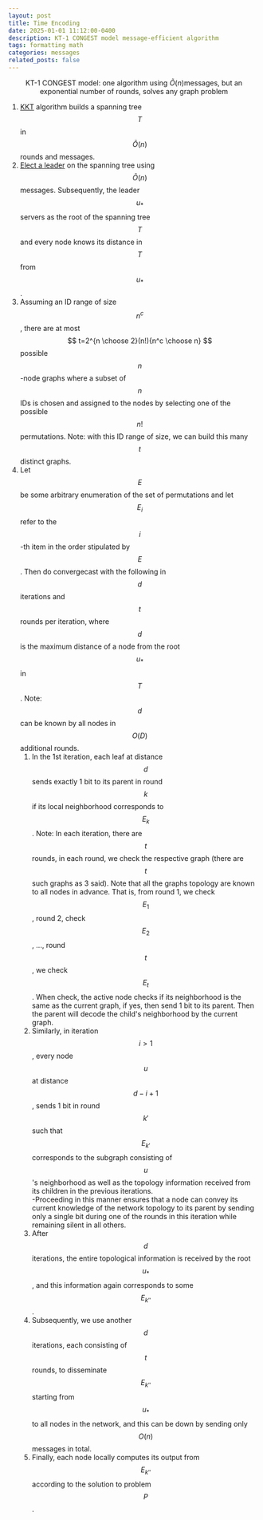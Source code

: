 ```yaml
---
layout: post
title: Time Encoding 
date: 2025-01-01 11:12:00-0400
description: KT-1 CONGEST model message-efficient algorithm
tags: formatting math
categories: messages
related_posts: false
---
```

$$ 
\text{KT-1  CONGEST model: one algorithm using }\tilde{O}(n) \text{messages, but an exponential number of
rounds, solves any graph problem}
$$ 

1. [KKT](https://arxiv.org/abs/1502.03320) algorithm builds a spanning tree  $$ T $$ in $$ \tilde{O}(n) $$ rounds and messages. 
2. [Elect a leader](https://web.archive.org/web/20170922062231id_/http://pure.qub.ac.uk/portal/files/17451767/Pure_Jacm_Version.pdf) on the spanning tree using $$ \tilde{O}(n) $$ messages. Subsequently, the leader $$ u_{*} $$ servers as the root of the spanning tree $$ T $$ and every node knows its distance in $$T$$ from $$ u_* $$ . 
3. Assuming an ID range of size $$ n^c $$, there are at most $$ t=2^{n \choose 2}(n!){n^c \choose n} $$ possible $$ n $$-node graphs where a subset of $$ n $$ IDs is chosen and assigned to the nodes by selecting one of the possible $$ n! $$ permutations. Note: with this ID range of size, we can build this many $$ t $$ distinct graphs.
4. Let $$ E $$ be some arbitrary enumeration of the set of permutations and let $$ E_{i} $$ refer to the $$ i $$-th item in the order stipulated by $$ E $$. Then do convergecast with the following in $$ d $$ iterations and $$ t $$ rounds per iteration, where $$ d $$ is the maximum distance of a node from the root $$ u_{*} $$ in $$ T $$. Note: $$ d $$ can be known by all nodes in $$ O(D) $$ additional rounds.
	1. In the 1st iteration, each leaf at distance $$ d $$ sends exactly 1 bit to its parent in round $$ k $$ if its local neighborhood corresponds to $$ E_k $$. Note: In each iteration, there are $$ t $$ rounds, in each round, we check the respective graph (there are $$ t $$ such graphs as 3 said). Note that all the graphs topology are known to all nodes in advance. That is, from round 1, we check $$ E_{1} $$, round 2, check $$ E_2 $$, ..., round $$ t $$, we check $$ E_{t} $$.  When check, the active node checks if its neighborhood is the same as the current graph, if yes, then send 1 bit to its parent. Then the parent will decode the child's neighborhood by the current graph. 
	2. Similarly, in iteration $$ i>1 $$, every node $$ u $$ at distance $$ d-i+1 $$, sends 1 bit in round $$ k' $$ such that $$ E_{k'} $$ corresponds to the subgraph consisting of $$u$$'s neighborhood as well as the topology information received from its children in the previous iterations.  
		-Proceeding in this manner ensures that a node can convey its current knowledge of the network topology to its parent by sending only a single bit during one of the rounds in this iteration while remaining silent in all others. 
	3. After $$ d $$ iterations, the entire topological information is received by the root $$ u_* $$, and this information again corresponds to some $$ E_{k''} $$. 
	4. Subsequently, we use another $$ d $$ iterations, each consisting of $$ t $$ rounds, to disseminate $$ E_{k''} $$ starting from $$ u_* $$ to all nodes in the network, and this can be down by sending only $$ O(n) $$ messages in total. 
	5. Finally, each node locally computes its output from $$ E_{k''} $$ according to the solution to problem $$ P $$. 


<!-- $$$$
\sum_{k=1}^\infty |\langle x, e_k \rangle|^2 \leq \|x\|^2
$$$$

You can also use `\begin{equation}...\end{equation}` instead of `$$$$` for display mode math.
MathJax will automatically number equations:

\begin{equation}
\label{eq:cauchy-schwarz}
\left( \sum_{k=1}^n a_k b_k \right)^2 \leq \left( \sum_{k=1}^n a_k^2 \right) \left( \sum_{k=1}^n b_k^2 \right)
\end{equation}

and by adding `\label{...}` inside the equation environment, we can now refer to the equation using `\eqref`.

Note that MathJax 3 is [a major re-write of MathJax](https://docs.mathjax.org/en/latest/upgrading/whats-new-3.0.html) that brought a significant improvement to the loading and rendering speed, which is now [on par with KaTeX](http://www.intmath.com/cg5/katex-mathjax-comparison.php). -->